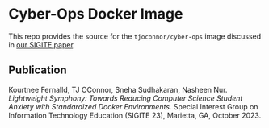 # Cyber-Ops Docker Image

This repo provides the source for the ``tjoconnor/cyber-ops`` image discussed in [our SIGITE paper](https://github.com/tj-oconnor/Publications/raw/main/pdf/sigite23fernalld.pdf).

## Publication

Kourtnee Fernalld, TJ OConnor, Sneha Sudhakaran, Nasheen Nur. *Lightweight Symphony: Towards Reducing Computer Science Student Anxiety with Standardized Docker Environments.* Special Interest Group on Information Technology Education (SIGITE 23), Marietta, GA, October 2023. 





